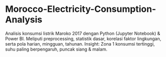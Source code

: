 # Morocco-Electricity-Consumption-Analysis
Analisis konsumsi listrik Maroko 2017 dengan Python (Jupyter Notebook) &amp; Power BI. Meliputi preprocessing, statistik dasar, korelasi faktor lingkungan, serta pola harian, mingguan, tahunan. Insight: Zona 1 konsumsi tertinggi, suhu paling berpengaruh, puncak siang &amp; malam.

